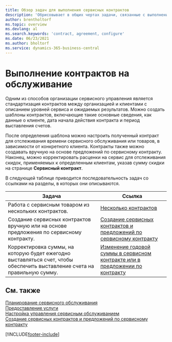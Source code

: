 ```yaml
---
title: Обзор задач для выполнения сервисных контрактов
description: 'Обрисовывает в общих чертах задачи, связанные с выполнением контрактов на обслуживание с вашими клиентами, такие как создание стандартных договорных соглашений с настраиваемыми шаблонами и многое другое.'
author: brentholtorf
ms.topic: overview
ms.devlang: al
ms.search.keywords: 'contract, agreement, configure'
ms.date: 06/23/2021
ms.author: bholtorf
ms.service: dynamics-365-business-central
---
```

# <a name="fulfilling-service-contracts"></a>Выполнение контрактов на обслуживание
Одним из способов организации сервисного управления является стандартизация контрактов между организацией и клиентами с описанием уровней сервиса и ожидаемых результатов. Можно создать шаблоны контрактов, включающие такие основные сведения, как данные о клиенте, дата начала действия контракта и период выставления счетов.  
  
После определения шаблона можно настроить полученный контракт для отслеживания времени сервисного обслуживания или товаров, в зависимости от конкретного клиента. Контракты также можно создавать вручную на основе предложений по сервисному контракту. Наконец, можно корректировать расценки на сервис для отслеживания скидок, применяемых к определенным клиентам, указав сумму скидки на странице **Сервисный контракт**.  

В следующей таблице приводится последовательность задач со ссылками на разделы, в которых они описываются.   
  
|**Задача**|**Ссылка**|  
|------------|-------------|  
|Работа с сервисным товаром из нескольких контрактов. | [Несколько контрактов](service-multiple-contracts.md)|  
|Создание сервисных контрактов вручную или на основе предложения по сервисному контракту.| [Создание сервисных контрактов и предложений по сервисному контракту](service-how-to-create-service-contracts-and-service-contract-quotes.md)|
|Корректировка суммы, на которую будет ежегодно выставляться счет, чтобы обеспечить выставление счета на правильную сумму.|[Изменение годовой суммы в сервисном контракте или в предложении по контракту](service-how-to-change-the-annual-amount-on-service-contracts-or-contract-quotes.md)|

## <a name="see-also"></a>См. также
[Планирование сервисного обслуживания](service-plan-service.md)  
[Предоставление услуги](service-deliver-service.md)  
[Настройка управления сервисным обслуживанием](service-setup-service.md)  
[Создание сервисных контрактов и предложений по сервисному контракту](service-how-to-create-service-contracts-and-service-contract-quotes.md)  


[!INCLUDE[footer-include](includes/footer-banner.md)]
